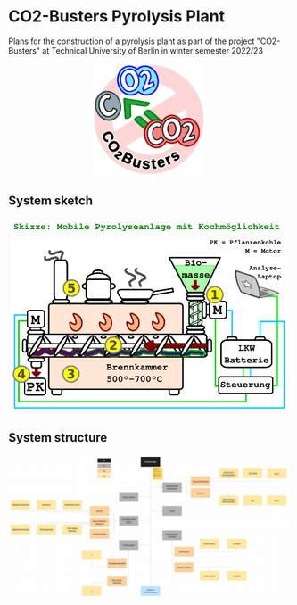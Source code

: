 # CO2-Busters Pyrolysis Plant

Plans for the construction of a pyrolysis plant as part of the project "CO2-Busters" at Technical University of Berlin in winter semester 2022/23
<p align="center">
<img src="images/CO2-Busters_logo.png" alt="image source: https://www.tu.berlin/mpm/forschung/projekte/murmel" width="200"/>
</p>

## System sketch

<p align="center">
<img src="images/skizze.png" alt="image source: https://www.tu.berlin/mpm/forschung/projekte/murmel" width="600"/>
</p>

## System structure

<p align="center">
<img src="images/system-structure.png" alt="image source: https://www.tu.berlin/mpm/forschung/projekte/murmel" width="1000"/>
</p>
